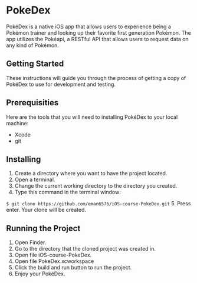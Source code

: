 # PokeDex
PokéDex is a native iOS app that allows users to experience being a Pokémon trainer and looking up their favorite first generation Pokémon. The app utilizes the Pokéapi, a RESTful API that allows users to request data on any kind of Pokémon.

## Getting Started
These instructions will guide you through the process of getting a copy of PokéDex to use for development and testing.

## Prerequisities
Here are the tools that you will need to installing PokéDex to your local machine:
  * Xcode
  * git

## Installing
1. Create a directory where you want to have the project located.
2. Open a terminal.
3. Change the current working directory to the directory you created.
4. Type this command in the terminal window:

  `$ git clone https://github.com/eman6576/iOS-course-PokeDex.git`
5. Press enter. Your clone will be created.

## Running the Project
1. Open Finder.
2. Go to the directory that the cloned project was created in.
3. Open file iOS-course-PokeDex.
4. Open file PokeDex.xcworkspace
5. Click the build and run button to run the project.
6. Enjoy your PokéDex.
